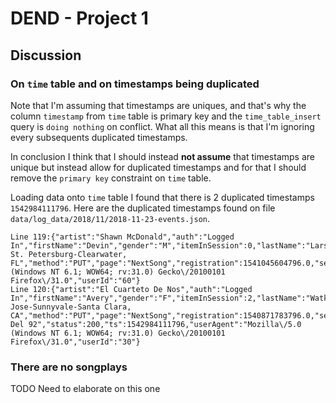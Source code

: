 # DEND - Project 1

## Discussion

### On `time` table and on timestamps being duplicated

Note that I'm assuming that timestamps are uniques, and that's why the column `timestamp` from 
`time` table is primary key and the `time_table_insert` query is `doing nothing` on conflict.
What all this means is that I'm ignoring every subsequents duplicated timestamps. 

In conclusion I think that I should instead **not assume** that timestamps are unique but instead 
allow for duplicated timestamps and for that I should remove the `primary key` constraint on `time` table.

Loading data onto `time` table I found that there is 2 duplicated timestamps `1542984111796`. Here are the 
duplicated timestamps found on file `data/log_data/2018/11/2018-11-23-events.json`.

```
Line 119:{"artist":"Shawn McDonald","auth":"Logged In","firstName":"Devin","gender":"M","itemInSession":0,"lastName":"Larson","length":358.89587,"level":"free","location":"Tampa-St. Petersburg-Clearwater, FL","method":"PUT","page":"NextSong","registration":1541045604796.0,"sessionId":765,"song":"Lovely","status":200,"ts":1542984111796,"userAgent":"Mozilla\/5.0 (Windows NT 6.1; WOW64; rv:31.0) Gecko\/20100101 Firefox\/31.0","userId":"60"}
Line 120:{"artist":"El Cuarteto De Nos","auth":"Logged In","firstName":"Avery","gender":"F","itemInSession":2,"lastName":"Watkins","length":241.44934,"level":"paid","location":"San Jose-Sunnyvale-Santa Clara, CA","method":"PUT","page":"NextSong","registration":1540871783796.0,"sessionId":691,"song":"Invierno Del 92","status":200,"ts":1542984111796,"userAgent":"Mozilla\/5.0 (Windows NT 6.1; WOW64; rv:31.0) Gecko\/20100101 Firefox\/31.0","userId":"30"}
```

### There are no songplays

TODO Need to elaborate on this one
